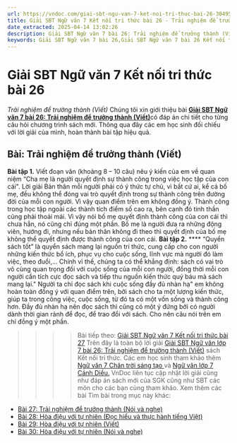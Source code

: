 ```yaml
---
url: https://vndoc.com/giai-sbt-ngu-van-7-ket-noi-tri-thuc-bai-26-304953
title: Giải SBT Ngữ văn 7 Kết nối tri thức bài 26 - Trải nghiệm để trưởng thành (Viết) - VnDoc.com
date_extracted: 2025-04-14 13:02:26
description: Giải SBT Ngữ văn 7 bài 26: Trải nghiệm để trưởng thành (Viết) sách Kết nối tri thức có đáp án chi tiết cho các bạn cùng tham khảo.
keywords: Giải SBT Ngữ văn 7 bài 26,Giải SBT Ngữ văn 7 bài 26 Kết nối tri thức,Giải sách bài tập Ngữ văn KNTT lớp 7,Ngữ văn lớp 7 Kết nối tri thức,giải bài tập ngữ văn lớp 7,bài Trải nghiệm để trưởng thành (Viết)
---
```


# Giải SBT Ngữ văn 7 Kết nối tri thức bài 26
 _Trải nghiệm để trưởng thành \(Viết\)_
Chúng tôi xin giới thiệu bài [**Giải SBT Ngữ văn 7 bài 26: Trải nghiệm để trưởng thành \(Viết\)**](<https://vndoc.com/giai-sbt-ngu-van-7-ket-noi-tri-thuc-bai-26-304953>)có đáp án chi tiết cho từng câu hỏi chương trình sách mới. Thông qua đây các em học sinh đối chiếu với lời giải của mình, hoàn thành bài tập hiệu quả.
## Bài: Trải nghiệm để trưởng thành \(Viết\)
**Bài tập 1.** Viết đoạn văn \(khoảng 8 – 10 câu\) nêu ý kiến của em về quan niệm “Cha mẹ là người quyết định sự thành công trong việc học tập của con cái".
Lời giải
Bản thân mỗi người phải có ý thức tự chủ, vì bất cứ ai, kể cả bố mẹ, đều không thể đóng vai trò quyết định trong sự thành công trên đường đời của mỗi con người. Vì vậy quan điểm trên em không đồng ý. Thành công trong học tập ngoài các thành tích điểm số cao ra, bên cạnh đó tinh thần cũng phải thoải mái. Vì vậy nói bố mẹ quyết định thành công của con cái thì chưa hẳn, nó cũng chỉ đúng một phần. Bố mẹ là người đưa ra những động viên, hướng đi, nhưng nếu bản thân không đi theo thì quyết định của bố mẹ không thể quyết định được thành công của con cái.
**Bài tập 2.**
**** “Quyển sách tốt” là quyển sách mang lại nguồn tri thức, cung cấp cho con người những kiến thức bổ ích, phục vụ cho cuộc sống, lĩnh vực mà người đó làm việc, theo đuổi,… Chính vì thế, chúng ta có thể khẳng định: sách có vai trò vô cùng quan trọng đối với cuộc sống của mỗi con người, đồng thời mỗi con người cần tích cực đọc sách và tiếp thu nguồn kiến thức quý báu mà sách mang lại." Người ta chỉ đọc sách khi cuộc sống đầy đủ nhàn hạ" em không hoàn toàn đồng ý với quan điểm trên, bởi sách cho ta một lượng kiến thức, giúp ta trong công việc, cuộc sống, từ đó ta có một vốn sống và thành công hơn. Đầy đủ nhàn hạ nên đọc sách thì cũng có một ý đứng bởi có người dành thời gian rảnh để đọc, để trao đổi với sách. Cho nên câu nói trên em chỉ đồng ý một phần.
>>>> Bài tiếp theo: [Giải SBT Ngữ văn 7 Kết nối tri thức bài 27](<https://vndoc.com/giai-sbt-ngu-van-7-ket-noi-tri-thuc-bai-27-304954>)
Trên đây là toàn bộ lời giải [Giải SBT Ngữ văn lớp 7 bài 26: Trải nghiệm để trưởng thành \(Viết\)](<https://vndoc.com/giai-sbt-ngu-van-7-ket-noi-tri-thuc-bai-26-304953>) sách Kết nối tri thức. Các em học sinh tham khảo thêm [Ngữ văn 7 Chân trời sáng tạo ](<https://vndoc.com/ngu-van-7-ctst-tap1>)và [Ngữ văn lớp 7 Cánh Diều.](<https://vndoc.com/ngu-van-7-tap-1-cd>) VnDoc liên tục cập nhật lời giải cũng như đáp án sách mới của SGK cũng như SBT các môn cho các bạn cùng tham khảo.
Xem thêm các bài Tìm bài trong mục này khác:
  * [Bài 27: Trải nghiệm để trưởng thành \(Nói và nghe\)](</giai-sbt-ngu-van-7-ket-noi-tri-thuc-bai-27-304954>)
  * [Bài 28: Hòa điệu với tự nhiên \(Đọc hiểu và thực hành tiếng Việt\)](</giai-sbt-ngu-van-7-ket-noi-tri-thuc-bai-28-304955>)
  * [Bài 29: Hòa điệu với tự nhiên \(Viết\)](</giai-sbt-ngu-van-7-ket-noi-tri-thuc-bai-29-304959>)
  * [Bài 30: Hòa điệu với tự nhiên \(Nói và nghe\)](</giai-sbt-ngu-van-7-ket-noi-tri-thuc-bai-30-304962>)

